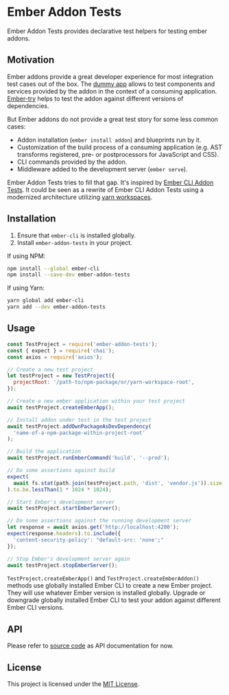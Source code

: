 # Ember Addon Tests

Ember Addon Tests provides declarative test helpers for testing ember addons.

## Motivation

Ember addons provide a great developer experience for most integration test
cases out of the box. The [dummy app](https://cli.emberjs.com/release/writing-addons/#testsdummy)
allows to test components and services provided by the addon in the context of
a consuming application. [Ember-try](https://github.com/ember-cli/ember-try#ember-try)
helps to test the addon against different versions of dependencies.

But Ember addons do not provide a great test story for some less common cases:

- Addon installation (`ember install addon`) and blueprints run by it.
- Customization of the build process of a consuming application (e.g. AST
  transforms registered, pre- or postprocessors for JavaScript and CSS).
- CLI commands provided by the addon.
- Middleware added to the development server (`ember serve`).

Ember Addon Tests tries to fill that gap. It's inspired by
[Ember CLI Addon Tests](https://github.com/tomdale/ember-cli-addon-tests#ember-cli-addon-tests).
It could be seen as a rewrite of Ember CLI Addon Tests using a modernized
architecture utilizing [yarn workspaces](https://yarnpkg.com/features/workspaces).

## Installation

1. Ensure that `ember-cli` is installed globally.
2. Install `ember-addon-tests` in your project.

If using NPM:

```sh
npm install --global ember-cli
npm install --save-dev ember-addon-tests
```

If using Yarn:

```sh
yarn global add ember-cli
yarn add --dev ember-addon-tests
```

## Usage

```js
const TestProject = require('ember-addon-tests');
const { expect } = require('chai');
const axios = require('axios');

// Create a new test project
let testProject = new TestProject({
  projectRoot: '/path-to/npm-package/or/yarn-workspace-root',
});

// Create a new ember application within your test project
await testProject.createEmberApp();

// Install addon under test in the test project
await testProject.addOwnPackageAsDevDependency(
  'name-of-a-npm-package-within-project-root'
);

// Build the application
await testProject.runEmberCommand('build', '--prod');

// Do some assertions against build
expect(
  await fs.stat(path.join(testProject.path, 'dist', 'vendor.js')).size
).to.be.lessThan(1 * 1024 * 1024);

// Start Ember's development server
await testProject.startEmberServer();

// Do some assertions against the running development server
let response = await axios.get('http://localhost:4200');
expect(response.headers).to.include({
  'content-security-policy': "default-src: 'none';"
});

// Stop Ember's development server again
await testProject.stopEmberServer();
```

`TestProject.createEmberApp()` and `TestProject.createEmberAddon()` methods
use globally installed Ember CLI to create a new Ember project. They will use
whatever Ember version is installed globally. Upgrade or downgrade globally
installed Ember CLI to test your addon against different Ember CLI versions.

## API

Please refer to [source code](src/index.ts) as API documentation for now.

## License

This project is licensed under the [MIT License](LICENSE.md).

